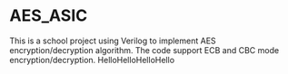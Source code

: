 # AES_ASIC
This is a school project using Verilog to implement AES encryption/decryption algorithm. The code support ECB and CBC mode encryption/decryption.
HelloHelloHelloHello
